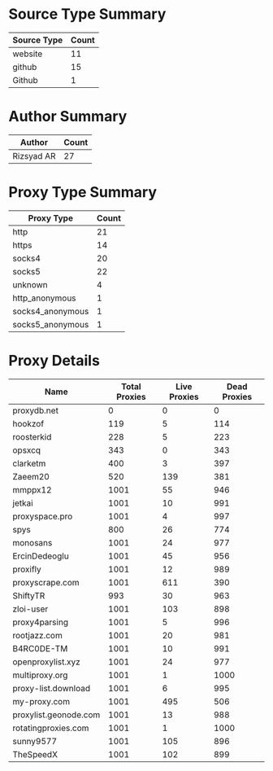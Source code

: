 # Source Type Summary

| Source Type | Count |
|-------------|-------|
| website | 11 |
| github | 15 |
| Github | 1 |


# Author Summary

| Author | Count |
|--------|-------|
| Rizsyad AR | 27 |


# Proxy Type Summary

| Proxy Type | Count |
|------------|-------|
| http | 21 |
| https | 14 |
| socks4 | 20 |
| socks5 | 22 |
| unknown | 4 |
| http_anonymous | 1 |
| socks4_anonymous | 1 |
| socks5_anonymous | 1 |


# Proxy Details

| Name | Total Proxies | Live Proxies | Dead Proxies |
|------|---------------|--------------|---------------|
| proxydb.net | 0 | 0 | 0 |
| hookzof | 119 | 5 | 114 |
| roosterkid | 228 | 5 | 223 |
| opsxcq | 343 | 0 | 343 |
| clarketm | 400 | 3 | 397 |
| Zaeem20 | 520 | 139 | 381 |
| mmppx12 | 1001 | 55 | 946 |
| jetkai | 1001 | 10 | 991 |
| proxyspace.pro | 1001 | 4 | 997 |
| spys | 800 | 26 | 774 |
| monosans | 1001 | 24 | 977 |
| ErcinDedeoglu | 1001 | 45 | 956 |
| proxifly | 1001 | 12 | 989 |
| proxyscrape.com | 1001 | 611 | 390 |
| ShiftyTR | 993 | 30 | 963 |
| zloi-user | 1001 | 103 | 898 |
| proxy4parsing | 1001 | 5 | 996 |
| rootjazz.com | 1001 | 20 | 981 |
| B4RC0DE-TM | 1001 | 10 | 991 |
| openproxylist.xyz | 1001 | 24 | 977 |
| multiproxy.org | 1001 | 1 | 1000 |
| proxy-list.download | 1001 | 6 | 995 |
| my-proxy.com | 1001 | 495 | 506 |
| proxylist.geonode.com | 1001 | 13 | 988 |
| rotatingproxies.com | 1001 | 1 | 1000 |
| sunny9577 | 1001 | 105 | 896 |
| TheSpeedX | 1001 | 102 | 899 |
